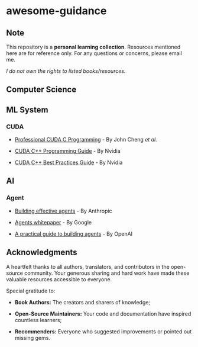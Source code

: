 # awesome-guidance

## Note

This repository is a **personal learning collection**. Resources mentioned here are for reference only. For any questions or concerns, please email me.

_I do not own the rights to listed books/resources._

## Computer Science

## ML System

### CUDA

- [Professional CUDA C Programming](https://www.cs.utexas.edu/~rossbach/cs380p/papers/cuda-programming.pdf) - By John Cheng *et al.*

- [CUDA C++ Programming Guide](https://docs.nvidia.com/cuda/cuda-c-programming-guide/) - By Nvidia

- [CUDA C++ Best Practices Guide](https://docs.nvidia.com/cuda/cuda-c-best-practices-guide) - By Nvidia

## AI

### Agent

- [Building effective agents](https://www.anthropic.com/engineering/building-effective-agents) - By Anthropic

- [Agents whitepaper](https://www.kaggle.com/whitepaper-agents) - By Google

- [A practical guide to building agents](https://cdn.openai.com/business-guides-and-resources/a-practical-guide-to-building-agents.pdf) - By OpenAI

## Acknowledgments

A heartfelt thanks to all authors, translators, and contributors in the open-source community. Your generous sharing and hard work have made these valuable resources accessible to everyone.

Special gratitude to:

- **Book Authors:** The creators and sharers of knowledge;

- **Open-Source Maintainers:** Your code and documentation have inspired countless learners;

- **Recommenders:** Everyone who suggested improvements or pointed out missing gems.
